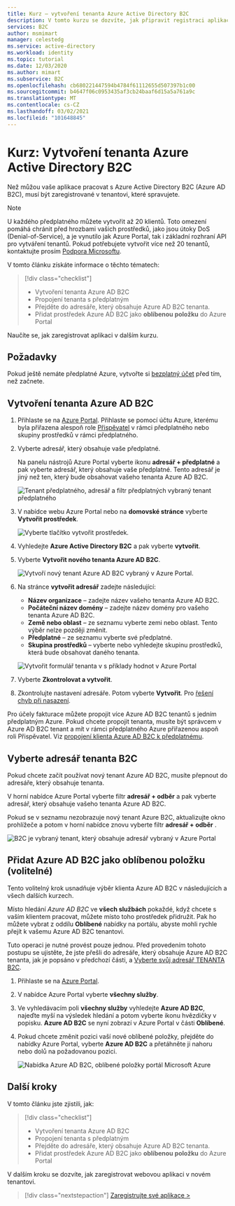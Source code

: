 ```yaml
---
title: Kurz – vytvoření tenanta Azure Active Directory B2C
description: V tomto kurzu se dozvíte, jak připravit registraci aplikací vytvořením klienta Azure Active Directory B2C pomocí Azure Portal.
services: B2C
author: msmimart
manager: celestedg
ms.service: active-directory
ms.workload: identity
ms.topic: tutorial
ms.date: 12/03/2020
ms.author: mimart
ms.subservice: B2C
ms.openlocfilehash: cb680221447594b4784f61112655d507397b1c00
ms.sourcegitcommit: b4647f06c0953435af3cb24baaf6d15a5a761a9c
ms.translationtype: MT
ms.contentlocale: cs-CZ
ms.lasthandoff: 03/02/2021
ms.locfileid: "101648845"
---
```

# <a name="tutorial-create-an-azure-active-directory-b2c-tenant"></a>Kurz: Vytvoření tenanta Azure Active Directory B2C

Než můžou vaše aplikace pracovat s Azure Active Directory B2C (Azure AD B2C), musí být zaregistrované v tenantovi, které spravujete. 

> [!NOTE]
> U každého předplatného můžete vytvořit až 20 klientů. Toto omezení pomáhá chránit před hrozbami vašich prostředků, jako jsou útoky DoS (Denial-of-Service), a je vynutilo jak Azure Portal, tak i základní rozhraní API pro vytváření tenantů. Pokud potřebujete vytvořit více než 20 tenantů, kontaktujte prosím [Podpora Microsoftu](support-options.md).

V tomto článku získáte informace o těchto tématech:

> [!div class="checklist"]
> * Vytvoření tenanta Azure AD B2C
> * Propojení tenanta s předplatným
> * Přejděte do adresáře, který obsahuje Azure AD B2C tenanta.
> * Přidat prostředek Azure AD B2C jako **oblíbenou položku** do Azure Portal

Naučíte se, jak zaregistrovat aplikaci v dalším kurzu.

## <a name="prerequisites"></a>Požadavky

Pokud ještě nemáte předplatné Azure, vytvořte si [bezplatný účet](https://azure.microsoft.com/free/?WT.mc_id=A261C142F) před tím, než začnete.

## <a name="create-an-azure-ad-b2c-tenant"></a>Vytvoření tenanta Azure AD B2C

1. Přihlaste se na [Azure Portal](https://portal.azure.com/). Přihlaste se pomocí účtu Azure, kterému byla přiřazena alespoň role [Přispěvatel](../role-based-access-control/built-in-roles.md) v rámci předplatného nebo skupiny prostředků v rámci předplatného.

1. Vyberte adresář, který obsahuje vaše předplatné.

    Na panelu nástrojů Azure Portal vyberte ikonu **adresář + předplatné** a pak vyberte adresář, který obsahuje vaše předplatné. Tento adresář je jiný než ten, který bude obsahovat vašeho tenanta Azure AD B2C.

    ![Tenant předplatného, adresář a filtr předplatných vybraný tenant předplatného](media/tutorial-create-tenant/portal-01-pick-directory.png)

1. V nabídce webu Azure Portal nebo na **domovské stránce** vyberte **Vytvořit prostředek**.

   ![Vyberte tlačítko vytvořit prostředek.](media/tutorial-create-tenant/create-a-resource.png)

1. Vyhledejte **Azure Active Directory B2C** a pak vyberte **vytvořit**.
2. Vyberte **Vytvořit nového tenanta Azure AD B2C**.

    ![Vytvoří nový tenant Azure AD B2C vybraný v Azure Portal.](media/tutorial-create-tenant/portal-02-create-tenant.png)

1. Na stránce **vytvořit adresář** zadejte následující:

   - **Název organizace** – zadejte název vašeho tenanta Azure AD B2C.
   - **Počáteční název domény** – zadejte název domény pro vašeho tenanta Azure AD B2C.
   - **Země nebo oblast** – ze seznamu vyberte zemi nebo oblast. Tento výběr nelze později změnit.
   - **Předplatné** – ze seznamu vyberte své předplatné.
   - **Skupina prostředků** – vyberte nebo vyhledejte skupinu prostředků, která bude obsahovat daného tenanta.

    ![Vytvořit formulář tenanta v s příklady hodnot v Azure Portal](media/tutorial-create-tenant/review-and-create-tenant.png)

1. Vyberte **Zkontrolovat a vytvořit**.
1. Zkontrolujte nastavení adresáře. Potom vyberte **Vytvořit**. Pro [řešení chyb při nasazení](../azure-resource-manager/templates/common-deployment-errors.md).

Pro účely fakturace můžete propojit více Azure AD B2C tenantů s jedním předplatným Azure. Pokud chcete propojit tenanta, musíte být správcem v Azure AD B2C tenant a mít v rámci předplatného Azure přiřazenou aspoň roli Přispěvatel. Viz [propojení klienta Azure AD B2C k předplatnému](billing.md#link-an-azure-ad-b2c-tenant-to-a-subscription).

## <a name="select-your-b2c-tenant-directory"></a>Vyberte adresář tenanta B2C

Pokud chcete začít používat nový tenant Azure AD B2C, musíte přepnout do adresáře, který obsahuje tenanta.

V horní nabídce Azure Portal vyberte filtr **adresář + odběr** a pak vyberte adresář, který obsahuje vašeho tenanta Azure AD B2C.

Pokud se v seznamu nezobrazuje nový tenant Azure B2C, aktualizujte okno prohlížeče a potom v horní nabídce znovu vyberte filtr **adresář + odběr** .

![B2C je vybraný tenant, který obsahuje adresář vybraný v Azure Portal](media/tutorial-create-tenant/portal-07-select-tenant-directory.png)

## <a name="add-azure-ad-b2c-as-a-favorite-optional"></a>Přidat Azure AD B2C jako oblíbenou položku (volitelné)

Tento volitelný krok usnadňuje výběr klienta Azure AD B2C v následujících a všech dalších kurzech.

Místo hledání *Azure AD B2C* ve **všech službách** pokaždé, když chcete s vaším klientem pracovat, můžete místo toho prostředek přidružit. Pak ho můžete vybrat z oddílu **Oblíbené** nabídky na portálu, abyste mohli rychle přejít k vašemu Azure AD B2C tenantovi.

Tuto operaci je nutné provést pouze jednou. Před provedením tohoto postupu se ujistěte, že jste přešli do adresáře, který obsahuje Azure AD B2C tenanta, jak je popsáno v předchozí části, a [Vyberte svůj adresář TENANTA B2C](#select-your-b2c-tenant-directory).

1. Přihlaste se na [Azure Portal](https://portal.azure.com).
1. V nabídce Azure Portal vyberte **všechny služby**.
1. Ve vyhledávacím poli **všechny služby** vyhledejte **Azure AD B2C**, najeďte myší na výsledek hledání a potom vyberte ikonu hvězdičky v popisku. **Azure AD B2C** se nyní zobrazí v Azure Portal v části **Oblíbené**.
1. Pokud chcete změnit pozici vaší nové oblíbené položky, přejděte do nabídky Azure Portal, vyberte **Azure AD B2C** a přetáhněte ji nahoru nebo dolů na požadovanou pozici.

    ![Nabídka Azure AD B2C, oblíbené položky portál Microsoft Azure](media/tutorial-create-tenant/portal-08-b2c-favorite.png)

## <a name="next-steps"></a>Další kroky

V tomto článku jste zjistili, jak:

> [!div class="checklist"]
> * Vytvoření tenanta Azure AD B2C
> * Propojení tenanta s předplatným
> * Přejděte do adresáře, který obsahuje Azure AD B2C tenanta.
> * Přidat prostředek Azure AD B2C jako **oblíbenou položku** do Azure Portal

V dalším kroku se dozvíte, jak zaregistrovat webovou aplikaci v novém tenantovi.

> [!div class="nextstepaction"]
> [Zaregistrujte své aplikace >](tutorial-register-applications.md)